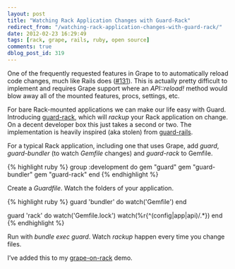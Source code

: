 ```yaml
---
layout: post
title: "Watching Rack Application Changes with Guard-Rack"
redirect_from: "/watching-rack-application-changes-with-guard-rack/"
date: 2012-02-23 16:29:49
tags: [rack, grape, rails, ruby, open source]
comments: true
dblog_post_id: 319
---
```

One of the frequently requested features in Grape to to automatically reload code changes, much like Rails does ([#131](https://github.com/intridea/grape/issues/131)). This is actually pretty difficult to implement and requires Grape support where an _API::reload!_ method would blow away all of the mounted features, procs, settings, etc.

For bare Rack-mounted applications we can make our life easy with Guard. Introducing [guard-rack](https://github.com/dblock/guard-rack), which will _rackup_ your Rack application on change. On a decent developer box this just takes a second or two.  The implementation is heavily inspired (aka stolen) from [guard-rails](https://github.com/guard/guard-rails).

For a typical Rack application, including one that uses Grape, add _guard_, _guard-bundler_ (to watch _Gemfile_ changes) and _guard-rack_ to Gemfile.

{% highlight ruby %}
group :development do
  gem "guard"
  gem "guard-bundler"
  gem "guard-rack"
end
{% endhighlight %}

Create a _Guardfile_. Watch the folders of your application.

{% highlight ruby %}
guard 'bundler' do
  watch('Gemfile')
end

guard 'rack' do
  watch('Gemfile.lock')
  watch(%r{^(config|app|api)/.\*})
end
{% endhighlight %}

Run with _bundle exec guard_. Watch _rackup_ happen every time you change files.

I’ve added this to my [grape-on-rack](https://github.com/dblock/grape-on-rack) demo.
